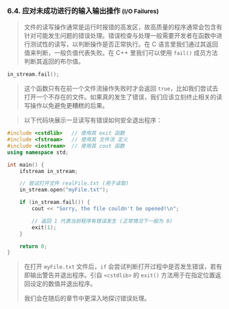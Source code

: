 
### 6.4. 应对未成功进行的输入输出操作 <small>(I/O Failures)</small>
> 文件的读写操作通常是运行时报错的高发区，故高质量的程序通常会包含有针对可能发生问题的错误处理。错误检查与处理一般需要开发者在函数中进行测试性的读写，以判断操作是否正常执行。在 C 语言里我们通过其返回值来判断，一般负值代表失败。在 C++ 里我们可以使用 `fail()` 成员方法判断其返回的布尔值。
```cpp
in_stream.fail();
```

> 这个函数只有在前一个文件流操作失败时才会返回 `true`，比如我们尝试去打开一个不存在的文件。如果真的发生了错误，我们应该立刻终止相关的读写操作以免避免更糟糕的后果。

> 以下代码块展示一旦读写有错误如何安全退出程序：
```cpp
#include <cstdlib>   // 使用其 exit 函数
#include <fstream>   // 使用其 文件流 定义
#include <iostream>  // 使用其 cout 函数
using namespace std;

int main() {
	ifstream in_stream;

    // 尝试打开文件 realFile.txt (用于读取)
	in_stream.open("myFile.txt");

	if (in_stream.fail()) {
		cout << "Sorry, the file couldn't be opened!\n";

        // 返回 1 代表当前程序有错误发生 (正常情况下一般为 0)
		exit(1);
	}

    return 0;
}
```

> 在打开 `myFile.txt` 文件后，`if` 会尝试判断打开过程中是否发生错误，若有即输出警告并退出程序。引自 `<cstdlib>` 的 `exit()` 方法用于在指定位置返回设定的数值并退出程序。
>
> 我们会在随后的章节中更深入地探讨错误处理。

